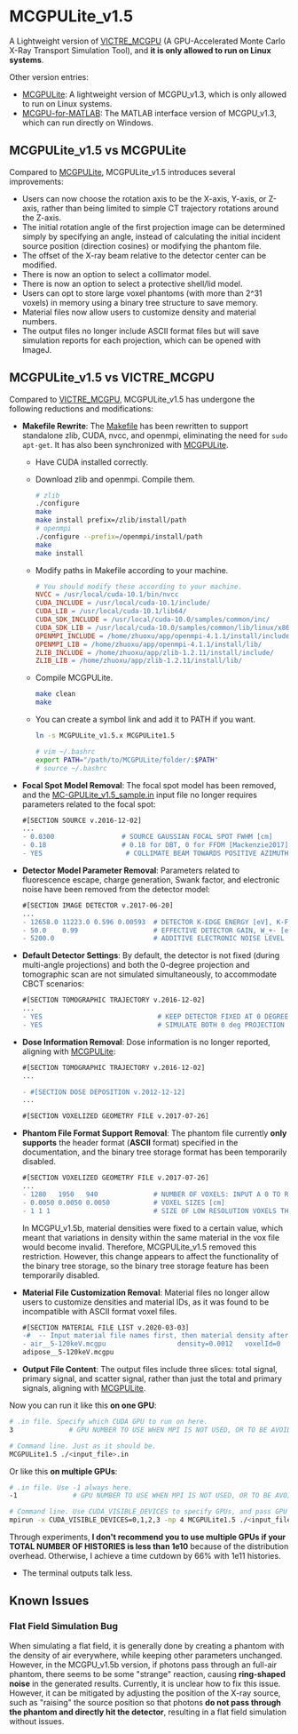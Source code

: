 # MCGPULite_v1.5
A Lightweight version of [VICTRE_MCGPU](https://github.com/DIDSR/VICTRE_MCGPU/) (A GPU-Accelerated Monte Carlo X-Ray Transport Simulation Tool), and **it is only allowed to run on Linux systems**.

Other version entries:

- [MCGPULite](https://github.com/SEU-CT-Recon/MCGPULite): A lightweight version of MCGPU_v1.3, which is only allowed to run on Linux systems.
- [MCGPU-for-MATLAB](https://github.com/SEU-CT-Recon/MCGPU-for-MATLAB): The MATLAB interface version of MCGPU_v1.3, which can run directly on Windows.

## MCGPULite_v1.5 vs MCGPULite

Compared to [MCGPULite](https://github.com/SEU-CT-Recon/MCGPULite), MCGPULite_v1.5 introduces several improvements:

- Users can now choose the rotation axis to be the X-axis, Y-axis, or Z-axis, rather than being limited to simple CT trajectory rotations around the Z-axis.
- The initial rotation angle of the first projection image can be determined simply by specifying an angle, instead of calculating the initial incident source position (direction cosines) or modifying the phantom file.
- The offset of the X-ray beam relative to the detector center can be modified.
- There is now an option to select a collimator model.
- There is now an option to select a protective shell/lid model.
- Users can opt to store large voxel phantoms (with more than 2^31 voxels) in memory using a binary tree structure to save memory.
- Material files now allow users to customize density and material numbers.
- The output files no longer include ASCII format files but will save simulation reports for each projection, which can be opened with ImageJ.

## MCGPULite_v1.5 vs VICTRE_MCGPU

Compared to [VICTRE_MCGPU](https://github.com/DIDSR/VICTRE_MCGPU/), MCGPULite_v1.5 has undergone the following reductions and modifications:

- **Makefile Rewrite**: The [Makefile](https://github.com/SEU-CT-Recon/MCGPULite_v1.5/blob/main/Makefile) has been rewritten to support standalone zlib, CUDA, nvcc, and openmpi, eliminating the need for `sudo apt-get`. It has also been synchronized with [MCGPULite](https://github.com/SEU-CT-Recon/MCGPULite).

  - Have CUDA installed correctly.

  - Download zlib and openmpi. Compile them.

    ```sh
    # zlib
    ./configure
    make
    make install prefix=/zlib/install/path
    # openmpi
    ./configure --prefix=/openmpi/install/path
    make
    make install
    ```

  - Modify paths in Makefile according to your machine.

    ```makefile
    # You should modify these according to your machine.
    NVCC = /usr/local/cuda-10.1/bin/nvcc
    CUDA_INCLUDE = /usr/local/cuda-10.1/include/
    CUDA_LIB = /usr/local/cuda-10.1/lib64/
    CUDA_SDK_INCLUDE = /usr/local/cuda-10.0/samples/common/inc/
    CUDA_SDK_LIB = /usr/local/cuda-10.0/samples/common/lib/linux/x86_64/
    OPENMPI_INCLUDE = /home/zhuoxu/app/openmpi-4.1.1/install/include/
    OPENMPI_LIB = /home/zhuoxu/app/openmpi-4.1.1/install/lib/
    ZLIB_INCLUDE = /home/zhuoxu/app/zlib-1.2.11/install/include/
    ZLIB_LIB = /home/zhuoxu/app/zlib-1.2.11/install/lib/
    ```

  - Compile MCGPULite.

    ```sh
    make clean
    make
    ```

  - You can create a symbol link and add it to PATH if you want.

    ```sh
    ln -s MCGPULite_v1.5.x MCGPULite1.5
    
    # vim ~/.bashrc
    export PATH="/path/to/MCGPULite/folder/:$PATH"
    # source ~/.bashrc
    ```

- **Focal Spot Model Removal**: The focal spot model has been removed, and the [MC-GPULite_v1.5_sample.in](https://github.com/SEU-CT-Recon/MCGPULite_v1.5/blob/main/MC-GPULite_v1.5_sample.in) input file no longer requires parameters related to the focal spot:

  ```diff
  #[SECTION SOURCE v.2016-12-02]
  ...
  - 0.0300                 # SOURCE GAUSSIAN FOCAL SPOT FWHM [cm]
  - 0.18                   # 0.18 for DBT, 0 for FFDM [Mackenzie2017]  # ANGULAR BLUR DUE TO MOVEMENT ([exposure_time]*[angular_speed]) [degrees]
  - YES                     # COLLIMATE BEAM TOWARDS POSITIVE AZIMUTHAL (X) ANGLES ONLY? (ie, cone-beam center aligned with chest wall in mammography) [YES/NO]
  ```

- **Detector Model Parameter Removal**: Parameters related to fluorescence escape, charge generation, Swank factor, and electronic noise have been removed from the detector model:

  ```diff
  #[SECTION IMAGE DETECTOR v.2017-06-20]
  ...
  - 12658.0 11223.0 0.596 0.00593  # DETECTOR K-EDGE ENERGY [eV], K-FLUORESCENCE ENERGY [eV], K-FLUORESCENCE YIELD, MFP AT FLUORESCENCE ENERGY [cm]
  - 50.0    0.99                   # EFFECTIVE DETECTOR GAIN, W_+- [eV/ehp], AND SWANK FACTOR (input 0 to report ideal energy fluence)
  - 5200.0                         # ADDITIVE ELECTRONIC NOISE LEVEL (electrons/pixel)
  ```

- **Default Detector Settings**: By default, the detector is not fixed (during multi-angle projections) and both the 0-degree projection and tomographic scan are not simulated simultaneously, to accommodate CBCT scenarios:

  ```diff
  #[SECTION TOMOGRAPHIC TRAJECTORY v.2016-12-02]
  ...
  - YES                             # KEEP DETECTOR FIXED AT 0 DEGREES FOR DBT? [YES/NO]
  - YES                             # SIMULATE BOTH 0 deg PROJECTION AND TOMOGRAPHIC SCAN (WITHOUT GRID) WITH 2/3 TOTAL NUM HIST IN 1st PROJ (eg, DBT+mammo)? [YES/NO]
  ```

- **Dose Information Removal**: Dose information is no longer reported, aligning with [MCGPULite](https://github.com/SEU-CT-Recon/MCGPULite):

  ```diff
  #[SECTION TOMOGRAPHIC TRAJECTORY v.2016-12-02]
  ...
  
  - #[SECTION DOSE DEPOSITION v.2012-12-12]
  ...
  
  #[SECTION VOXELIZED GEOMETRY FILE v.2017-07-26]
  ```

- **Phantom File Format Support Removal**: The phantom file currently **only supports** the header format (**ASCII** format) specified in the documentation, and the binary tree storage format has been temporarily disabled.

  ```diff
  #[SECTION VOXELIZED GEOMETRY FILE v.2017-07-26]
  ...
  - 1280   1950   940              # NUMBER OF VOXELS: INPUT A 0 TO READ ASCII FORMAT WITH HEADER SECTION, RAW VOXELS WILL BE READ OTHERWISE
  - 0.0050 0.0050 0.0050           # VOXEL SIZES [cm]
  - 1 1 1                          # SIZE OF LOW RESOLUTION VOXELS THAT WILL BE DESCRIBED BY A BINARY TREE, GIVEN AS POWERS OF TWO (eg, 2 2 3 = 2^2x2^2x2^3 = 128 input voxels per low res voxel; 0 0 0 disables tree)
  ```
  
  In MCGPU_v1.5b, material densities were fixed to a certain value, which meant that variations in density within the same material in the vox file would become invalid. Therefore, MCGPULite_v1.5 removed this restriction. However, this change appears to affect the functionality of the binary tree storage, so the binary tree storage feature has been temporarily disabled.
  
- **Material File Customization Removal**: Material files no longer allow users to customize densities and material IDs, as it was found to be incompatible with ASCII format voxel files.

  ```diff
  #[SECTION MATERIAL FILE LIST v.2020-03-03]   
  -#  -- Input material file names first, then material density after keyword 'density=' (optional if using nominal density), then comma-separated list of voxel ID numbers after keyword 'voxelID=' (empty if material not used).
  - air__5-120keV.mcgpu                  density=0.0012   voxelId=0        
  adipose__5-120keV.mcgpu    
  ```
  
- **Output File Content**: The output files include three slices: total signal, primary signal, and scatter signal, rather than just the total and primary signals, aligning with [MCGPULite](https://github.com/SEU-CT-Recon/MCGPULite).

  

 Now you can run it like this **on one GPU**:

  ```sh
  # .in file. Specify which CUDA GPU to run on here.
  3              # GPU NUMBER TO USE WHEN MPI IS NOT USED, OR TO BE AVOIDED IN MPI RUNS
  
  # Command line. Just as it should be.
  MCGPULite1.5 ./<input_file>.in
  ```

  Or like this **on multiple GPUs**:

  ```sh
  # .in file. Use -1 always here.
  -1              # GPU NUMBER TO USE WHEN MPI IS NOT USED, OR TO BE AVOIDED IN MPI RUNS
  
  # Command line. Use CUDA_VISIBLE_DEVICES to specify GPUs, and pass GPU counts to -np.
  mpirun -x CUDA_VISIBLE_DEVICES=0,1,2,3 -np 4 MCGPULite1.5 ./<input_file>.in
  ```

  Through experiments, **I don't recommend you to use multiple GPUs if your TOTAL NUMBER OF HISTORIES is less than 1e10** because of the distribution overhead. Otherwise, I achieve a time cutdown by 66% with 1e11 histories.

- The terminal outputs talk less.

## Known Issues

### Flat Field Simulation Bug

When simulating a flat field, it is generally done by creating a phantom with the density of air everywhere, while keeping other parameters unchanged. However, in the MCGPU_v1.5b version, if photons pass through an full-air phantom, there seems to be some "strange" reaction, causing **ring-shaped noise** in the generated results. Currently, it is unclear how to fix this issue. However, it can be mitigated by adjusting the position of the X-ray source, such as "raising" the source position so that photons **do not pass through the phantom and directly hit the detector**, resulting in a flat field simulation without issues.
